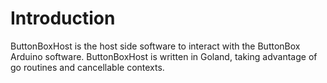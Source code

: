 # Introduction

ButtonBoxHost is the host side software to interact with the ButtonBox Arduino software.  ButtonBoxHost is written in Goland, taking advantage of go routines and
cancellable contexts.

